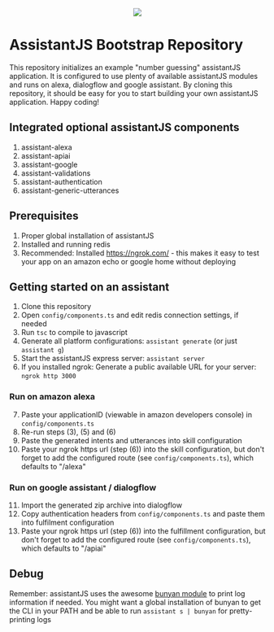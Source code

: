 <p align="center"><img src="http://www.antonius-ostermann.de/assets/images/assistantjs.png"></p>

# AssistantJS Bootstrap Repository
This repository initializes an example "number guessing" assistantJS application. It is configured to use plenty of available assistantJS modules and runs on alexa, dialogflow and google assistant. By cloning this repository, it should be easy for you to start building your own assistantJS application. Happy coding!

## Integrated optional assistantJS components
1. assistant-alexa
2. assistant-apiai
3. assistant-google
4. assistant-validations
5. assistant-authentication
6. assistant-generic-utterances

## Prerequisites
1. Proper global installation of assistantJS
2. Installed and running redis
3. Recommended: Installed https://ngrok.com/ - this makes it easy to test your app on an amazon echo or google home without deploying

## Getting started on an assistant
1. Clone this repository
2. Open `config/components.ts` and edit redis connection settings, if needed
3. Run `tsc` to compile to javascript
4. Generate all platform configurations: `assistant generate` (or just `assistant g`)
5. Start the assistantJS express server: `assistant server`
6. If you installed ngrok: Generate a public available URL for your server: `ngrok http 3000`

### Run on amazon alexa
7. Paste your applicationID (viewable in amazon developers console) in `config/components.ts`
8. Re-run steps (3), (5) and (6)
9. Paste the generated intents and utterances into skill configuration
10. Paste your ngrok https url (step (6)) into the skill configuration, but don't forget to add the configured route (see `config/components.ts`), which defaults to "/alexa"

### Run on google assistant / dialogflow
11. Import the generated zip archive into dialogflow
12. Copy authentication headers from `config/components.ts` and paste them into fulfilment configuration
13. Paste your ngrok https url (step (6)) into the fulfillment configuration, but don't forget to add the configured route (see `config/components.ts`), which defaults to "/apiai"

## Debug
Remember: assistantJS uses the awesome [bunyan module](https://www.npmjs.com/package/bunyan) to print log information if needed. You might want a global installation of bunyan to get the CLI in your PATH and be able to run `assistant s | bunyan` for pretty-printing logs
 
